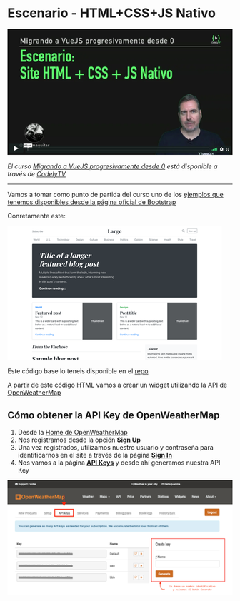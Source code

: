 # Escenario - HTML+CSS+JS Nativo

[![Escenario - HTML+CSS+JS Nativo](./img/cover-escenario.png)](https://pro.codely.tv/library/migrando-a-vuejs-progresivamente-desde-0)  

_El curso [Migrando a VueJS progresivamente desde 0](https://pro.codely.tv/library/migrando-a-vuejs-progresivamente-desde-0) está disponible a través de [CodelyTV](https://pro.codely.tv/)_


---

Vamos a tomar como punto de partida del curso uno de los [ejemplos que tenemos disponibles desde la página oficial de Bootstrap](https://getbootstrap.com/docs/4.3/examples/)

Conretamente este:

[![Blog](./img/blog.png)](https://getbootstrap.com/docs/4.3/examples/blog/)  

Este código base lo teneis disponible en el [repo](https://github.com/CodelyTV/vue-progressive-migration-course/tree/master/01-HTML-CSS)

A partir de este código HTML vamos a crear un widget utilizando la API de [OpenWeatherMap](https://openweathermap.org/)

## Cómo obtener la API Key de OpenWeatherMap

1. Desde la [Home de OpenWeatherMap](https://openweathermap.org/)
2. Nos registramos desde la opción [**Sign Up**](https://home.openweathermap.org/users/sign_up)
3. Una vez registrados, utilizamos nuestro usuario y contraseña para identificarnos en el site a través de la página [**Sign In**](https://home.openweathermap.org/users/sign_in)
4. Nos vamos a la página [**API Keys**](https://home.openweathermap.org/api_keys) y desde ahí generamos nuestra API Key

[![API keys](./img/api-keys-openweathermap.png)](https://home.openweathermap.org/api_keys)  

